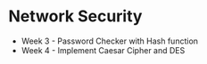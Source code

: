 # Network Security


- Week 3 - Password Checker with Hash function
- Week 4 - Implement Caesar Cipher and DES